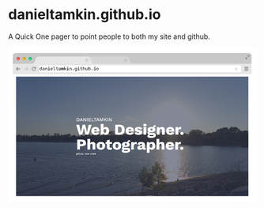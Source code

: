 # danieltamkin.github.io
A Quick One pager to point people to both my site and github.

![Screenshot of the onepager](screenshots/danieltamkin.github.io.png)
